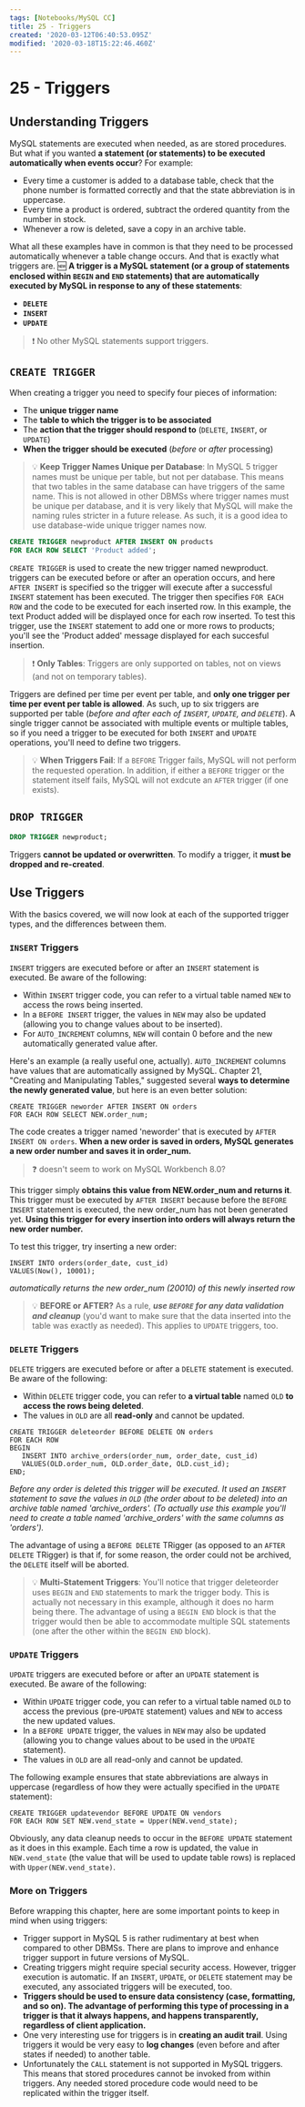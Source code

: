 ```yaml
---
tags: [Notebooks/MySQL CC]
title: 25 - Triggers
created: '2020-03-12T06:40:53.095Z'
modified: '2020-03-18T15:22:46.460Z'
---
```


# 25 - Triggers

## Understanding Triggers

MySQL statements are executed when needed, as are stored procedures. But what if you wanted **a statement (or statements) to be executed automatically when events occur**? For example:
  - Every time a customer is added to a database table, check that the phone number is formatted correctly and that the state abbreviation is in uppercase.
  - Every time a product is ordered, subtract the ordered quantity from the number in stock.
  - Whenever a row is deleted, save a copy in an archive table.

What all these examples have in common is that they need to be processed automatically whenever a table change occurs. And that is exactly what triggers are. :new: **A trigger is a MySQL statement (or a group of statements enclosed within `BEGIN` and `END` statements) that are automatically executed by MySQL in response to any of these statements**:
  - **`DELETE`**
  - **`INSERT`**
  - **`UPDATE`**

> :exclamation: No other MySQL statements support triggers.

## `CREATE TRIGGER`

When creating a trigger you need to specify four pieces of information:
  - The **unique trigger name**
  - The **table to which the trigger is to be associated**
  - The **action that the trigger should respond to** (`DELETE`, `INSERT`, or `UPDATE`)
  - **When the trigger should be executed** (*before* or *after* processing)

> :bulb: **Keep Trigger Names Unique per Database**: In MySQL 5 trigger names must be unique per table, but not per database. This means that two tables in the same database can have triggers of the same name. This is not allowed in other DBMSs where trigger names must be unique per database, and it is very likely that MySQL will make the naming rules stricter in a future release. As such, it is a good idea to use database-wide unique trigger names now.

```sql
CREATE TRIGGER newproduct AFTER INSERT ON products
FOR EACH ROW SELECT 'Product added';
```
`CREATE TRIGGER` is used to create the new trigger named newproduct. triggers can be executed before or after an operation occurs, and here `AFTER INSERT` is specified so the trigger will execute after a successful `INSERT` statement has been executed. The trigger then specifies `FOR EACH ROW` and the code to be executed for each inserted row. In this example, the text Product added will be displayed once for each row inserted. To test this trigger, use the `INSERT` statement to add one or more rows to products; you'll see the 'Product added' message displayed for each succesful insertion.

> :exclamation: **Only Tables**: Triggers are only supported on tables, not on views (and not on temporary tables).

Triggers are defined per time per event per table, and **only one trigger per time per event per table is allowed**. As such, up to six triggers are supported per table (*before and after each of `INSERT`, `UPDATE`, and `DELETE`*). A single trigger cannot be associated with multiple events or multiple tables, so if you need a trigger to be executed for both `INSERT` and `UPDATE` operations, you'll need to define two triggers.

> :bulb: **When Triggers Fail**: If a `BEFORE` Trigger fails, MySQL will not perform the requested operation. In addition, if either a `BEFORE` trigger or the statement itself fails, MySQL will not exdcute an `AFTER` trigger (if one exists).

## `DROP TRIGGER`

```sql
DROP TRIGGER newproduct;
```

Triggers **cannot be updated or overwritten**. To modify a trigger, it **must be dropped and re-created**.

## Use Triggers

With the basics covered, we will now look at each of the supported trigger types, and the differences between them.

### `INSERT` Triggers

`INSERT` triggers are executed before or after an `INSERT` statement is executed. Be aware of the following:
  - Within `INSERT` trigger code, you can refer to a virtual table named `NEW` to access the rows being inserted.
  - In a `BEFORE INSERT` trigger, the values in `NEW` may also be updated (allowing you to change values about to be inserted).
  - For `AUTO_INCREMENT` columns, `NEW` will contain 0 before and the new automatically generated value after.

Here's an example (a really useful one, actually). `AUTO_INCREMENT` columns have values that are automatically assigned by MySQL. Chapter 21, "Creating and Manipulating Tables," suggested several **ways to determine the newly generated value**, but here is an even better solution:

```mysql
CREATE TRIGGER neworder AFTER INSERT ON orders
FOR EACH ROW SELECT NEW.order_num;
```
The code creates a trigger named 'neworder' that is executed by `AFTER INSERT ON orders`. **When a new order is saved in orders, MySQL generates a new order number and saves it in order_num.**
> :question: doesn't seem to work on MySQL Workbench 8.0?

This trigger simply **obtains this value from NEW.order_num and returns it**. This trigger must be executed by `AFTER INSERT` because before the `BEFORE INSERT` statement is executed, the new order_num has not been generated yet. **Using this trigger for every insertion into orders will always return the new order number.**

To test this trigger, try inserting a new order:
```mysql
INSERT INTO orders(order_date, cust_id)
VALUES(Now(), 10001);
```
*automatically returns the new order_num (20010) of this newly inserted row*

> :bulb: **BEFORE or AFTER?** As a rule, ***use `BEFORE` for any data validation and cleanup*** (you'd want to make sure that the data inserted into the table was exactly as needed). This applies to `UPDATE` triggers, too.

### `DELETE` Triggers

`DELETE` triggers are executed before or after a `DELETE` statement is executed. Be aware of the following:
  - Within `DELETE` trigger code, you can refer to **a virtual table** named `OLD` **to access the rows being deleted**.
  - The values in `OLD` are all **read-only** and cannot be updated.

```mysql
CREATE TRIGGER deleteorder BEFORE DELETE ON orders
FOR EACH ROW
BEGIN
   INSERT INTO archive_orders(order_num, order_date, cust_id)
   VALUES(OLD.order_num, OLD.order_date, OLD.cust_id);
END;
```
*Before any order is deleted this trigger will be executed. It used an `INSERT` statement to save the values in `OLD` (the order about to be deleted) into an archive table named 'archive_orders'. (To actually use this example you'll need to create a table named 'archive_orders' with the same columns as 'orders').*

The advantage of using a `BEFORE DELETE` TRigger (as opposed to an `AFTER DELETE` TRigger) is that if, for some reason, the order could not be archived, the `DELETE` itself will be aborted.

> :bulb: **Multi-Statement Triggers**: You'll notice that trigger deleteorder uses `BEGIN` and `END` statements to mark the trigger body. This is actually not necessary in this example, although it does no harm being there. The advantage of using a `BEGIN END` block is that the trigger would then be able to accommodate multiple SQL statements (one after the other within the `BEGIN END` block).

### `UPDATE` Triggers

`UPDATE` triggers are executed before or after an `UPDATE` statement is executed. Be aware of the following:
  - Within `UPDATE` trigger code, you can refer to a virtual table named `OLD` to access the previous (pre-`UPDATE` statement) values and `NEW` to access the new updated values.
  - In a `BEFORE UPDATE` trigger, the values in `NEW` may also be updated (allowing you to change values about to be used in the `UPDATE` statement).
  - The values in `OLD` are all read-only and cannot be updated.

The following example ensures that state abbreviations are always in uppercase (regardless of how they were actually specified in the `UPDATE` statement):

```mysql
CREATE TRIGGER updatevendor BEFORE UPDATE ON vendors
FOR EACH ROW SET NEW.vend_state = Upper(NEW.vend_state);
```
Obviously, any data cleanup needs to occur in the `BEFORE UPDATE` statement as it does in this example. Each time a row is updated, the value in `NEW.vend_state` (the value that will be used to update table rows) is replaced with `Upper(NEW.vend_state)`.

### More on Triggers

Before wrapping this chapter, here are some important points to keep in mind when using triggers:
  - Trigger support in MySQL 5 is rather rudimentary at best when compared to other DBMSs. There are plans to improve and enhance trigger support in future versions of MySQL.
  - Creating triggers might require special security access. However, trigger execution is automatic. If an `INSERT`, `UPDATE`, or `DELETE` statement may be executed, any associated triggers will be executed, too.
  - **Triggers should be used to ensure data consistency (case, formatting, and so on). The advantage of performing this type of processing in a trigger is that it always happens, and happens transparently, regardless of client application.**
  - One very interesting use for triggers is in **creating an audit trail**. Using triggers it would be very easy to **log changes** (even before and after states if needed) to another table.
  - Unfortunately the `CALL` statement is not supported in MySQL triggers. This means that stored procedures cannot be invoked from within triggers. Any needed stored procedure code would need to be replicated within the trigger itself.

